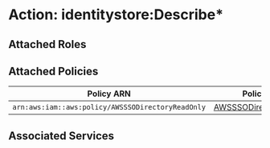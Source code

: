 # Action: identitystore:Describe*

## Attached Roles

## Attached Policies

| Policy ARN | Policy Name |
|------------|-------------|
| `arn:aws:iam::aws:policy/AWSSSODirectoryReadOnly` | [AWSSSODirectoryReadOnly](../policies.md#awsssodirectoryreadonly) |

## Associated Services

